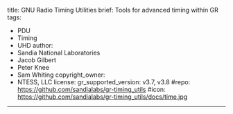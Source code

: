 title: GNU Radio Timing Utilities
brief: Tools for advanced timing within GR
tags:
  - PDU
  - Timing
  - UHD
author:
  - Sandia National Laboratories
  - Jacob Gilbert
  - Peter Knee
  - Sam Whiting
copyright_owner:
  - NTESS, LLC
license:
gr_supported_version: v3.7, v3.8
#repo: https://github.com/sandialabs/gr-timing_utils
#icon: https://github.com/sandialabs/gr-timing_utils/docs/time.jpg
---

